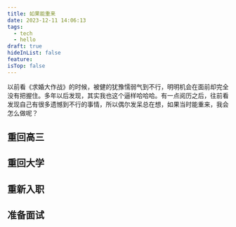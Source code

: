 ```yaml
---
title: 如果能重来
date: 2023-12-11 14:06:13
tags:
  - tech
  - hello
draft: true
hideInList: false
feature: 
isTop: false
---
```


以前看《求婚大作战》的时候，被健的犹豫懦弱气到不行，明明机会在面前却完全没有把握住。多年以后发现，其实我也这个逼样哈哈哈。有一点阅历之后，往前看发现自己有很多遗憾到不行的事情，所以偶尔发呆总在想，如果当时能重来，我会怎么做呢？

## 重回高三


## 重回大学



## 重新入职


## 准备面试









<!--more-->
